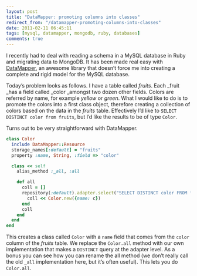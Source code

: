 ```yaml
---
layout: post
title: "DataMapper: promoting columns into classes"
redirect_from: "/datamapper-promoting-columns-into-classes"
date: 2011-02-11 06:45:11
tags: [mysql, datamapper, mongodb, ruby, databases]
comments: true
---
```

I recently had to deal with reading a schema in a MySQL database in Ruby and migrating data to MongoDB. It has been made real easy with [DataMapper](http://datamapper.org), an awesome library that doesn’t force me into creating a complete and rigid model  for the MySQL database.

Today’s problem looks as follows. I have a table called _fruits_. Each _fruit _has a field called _color _amongst two dozen other fields. Colors are referred by name, for example  _yellow_ or _green_. What I would like to do is to promote the colors into a first class object, therefore creating a collection of colors based on the data in the _fruits_ table. Effectively I’d like to `SELECT DISTINCT color from fruits`, but I’d like the results to be of type `Color`.

Turns out to be very straightforward with DataMapper.

```ruby
class Color
  include DataMapper::Resource
  storage_names[:default] = "fruits"
  property :name, String, :field => "color"

  class << self
    alias_method :_all, :all

    def all
      coll = []
      repository(:default).adapter.select("SELECT DISTINCT color FROM fruits").each do |c|
        coll << Color.new({name: c})
      end
      coll
    end
  end
end
```

This creates a class called `Color` with a `name` field that comes from the `color` column of the _fruits_ table. We replace the `Color.all` method with our own implementation that makes a `DISTINCT` query at the adapter level. As a bonus you can see how you can rename the all method (we don’t really call the old `_all` implementation here, but it’s often useful). This lets you do `Color.all`.
